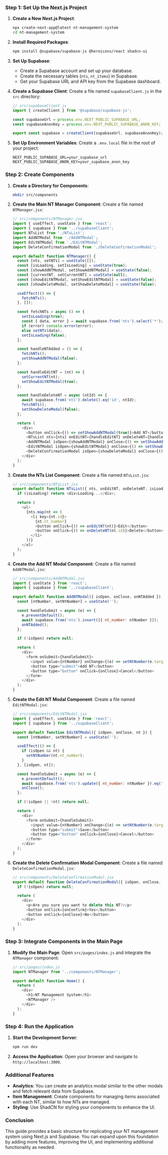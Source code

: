 ### Step 1: Set Up the Next.js Project

1. **Create a New Next.js Project**:
   ```bash
   npx create-next-app@latest nt-management-system
   cd nt-management-system
   ```

2. **Install Required Packages**:
   ```bash
   npm install @supabase/supabase-js @heroicons/react shadcn-ui
   ```

3. **Set Up Supabase**:
   - Create a Supabase account and set up your database.
   - Create the necessary tables (`nts`, `nt_items`) in Supabase.
   - Get your Supabase URL and API key from the Supabase dashboard.

4. **Create a Supabase Client**:
   Create a file named `supabaseClient.js` in the `src` directory:
   ```javascript
   // src/supabaseClient.js
   import { createClient } from '@supabase/supabase-js';

   const supabaseUrl = process.env.NEXT_PUBLIC_SUPABASE_URL;
   const supabaseAnonKey = process.env.NEXT_PUBLIC_SUPABASE_ANON_KEY;

   export const supabase = createClient(supabaseUrl, supabaseAnonKey);
   ```

5. **Set Up Environment Variables**:
   Create a `.env.local` file in the root of your project:
   ```plaintext
   NEXT_PUBLIC_SUPABASE_URL=your_supabase_url
   NEXT_PUBLIC_SUPABASE_ANON_KEY=your_supabase_anon_key
   ```

### Step 2: Create Components

1. **Create a Directory for Components**:
   ```bash
   mkdir src/components
   ```

2. **Create the Main NT Manager Component**:
   Create a file named `NTManager.jsx`:
   ```javascript
   // src/components/NTManager.jsx
   import { useEffect, useState } from 'react';
   import { supabase } from '../supabaseClient';
   import NTsList from './NTsList';
   import AddNTModal from './AddNTModal';
   import EditNTModal from './EditNTModal';
   import DeleteConfirmationModal from './DeleteConfirmationModal';

   export default function NTManager() {
     const [nts, setNTs] = useState([]);
     const [isLoading, setIsLoading] = useState(true);
     const [showAddNTModal, setShowAddNTModal] = useState(false);
     const [currentNT, setCurrentNT] = useState(null);
     const [showEditNTModal, setShowEditNTModal] = useState(false);
     const [showDeleteModal, setShowDeleteModal] = useState(false);

     useEffect(() => {
       fetchNTs();
     }, []);

     const fetchNTs = async () => {
       setIsLoading(true);
       const { data, error } = await supabase.from('nts').select('*');
       if (error) console.error(error);
       else setNTs(data);
       setIsLoading(false);
     };

     const handleNTAdded = () => {
       fetchNTs();
       setShowAddNTModal(false);
     };

     const handleEditNT = (nt) => {
       setCurrentNT(nt);
       setShowEditNTModal(true);
     };

     const handleDeleteNT = async (ntId) => {
       await supabase.from('nts').delete().eq('id', ntId);
       fetchNTs();
       setShowDeleteModal(false);
     };

     return (
       <div>
         <button onClick={() => setShowAddNTModal(true)}>Add NT</button>
         <NTsList nts={nts} onEditNT={handleEditNT} onDeleteNT={handleDeleteNT} isLoading={isLoading} />
         <AddNTModal isOpen={showAddNTModal} onClose={() => setShowAddNTModal(false)} onNTAdded={handleNTAdded} />
         <EditNTModal isOpen={showEditNTModal} onClose={() => setShowEditNTModal(false)} nt={currentNT} />
         <DeleteConfirmationModal isOpen={showDeleteModal} onClose={() => setShowDeleteModal(false)} onConfirm={() => handleDeleteNT(currentNT.id)} />
       </div>
     );
   }
   ```

3. **Create the NTs List Component**:
   Create a file named `NTsList.jsx`:
   ```javascript
   // src/components/NTsList.jsx
   export default function NTsList({ nts, onEditNT, onDeleteNT, isLoading }) {
     if (isLoading) return <div>Loading...</div>;

     return (
       <ul>
         {nts.map(nt => (
           <li key={nt.id}>
             {nt.nt_number}
             <button onClick={() => onEditNT(nt)}>Edit</button>
             <button onClick={() => onDeleteNT(nt.id)}>Delete</button>
           </li>
         ))}
       </ul>
     );
   }
   ```

4. **Create the Add NT Modal Component**:
   Create a file named `AddNTModal.jsx`:
   ```javascript
   // src/components/AddNTModal.jsx
   import { useState } from 'react';
   import { supabase } from '../supabaseClient';

   export default function AddNTModal({ isOpen, onClose, onNTAdded }) {
     const [ntNumber, setNtNumber] = useState('');

     const handleSubmit = async (e) => {
       e.preventDefault();
       await supabase.from('nts').insert([{ nt_number: ntNumber }]);
       onNTAdded();
     };

     if (!isOpen) return null;

     return (
       <div>
         <form onSubmit={handleSubmit}>
           <input value={ntNumber} onChange={(e) => setNtNumber(e.target.value)} placeholder="NT Number" />
           <button type="submit">Add NT</button>
           <button type="button" onClick={onClose}>Cancel</button>
         </form>
       </div>
     );
   }
   ```

5. **Create the Edit NT Modal Component**:
   Create a file named `EditNTModal.jsx`:
   ```javascript
   // src/components/EditNTModal.jsx
   import { useEffect, useState } from 'react';
   import { supabase } from '../supabaseClient';

   export default function EditNTModal({ isOpen, onClose, nt }) {
     const [ntNumber, setNtNumber] = useState('');

     useEffect(() => {
       if (isOpen && nt) {
         setNtNumber(nt.nt_number);
       }
     }, [isOpen, nt]);

     const handleSubmit = async (e) => {
       e.preventDefault();
       await supabase.from('nts').update({ nt_number: ntNumber }).eq('id', nt.id);
       onClose();
     };

     if (!isOpen || !nt) return null;

     return (
       <div>
         <form onSubmit={handleSubmit}>
           <input value={ntNumber} onChange={(e) => setNtNumber(e.target.value)} />
           <button type="submit">Save</button>
           <button type="button" onClick={onClose}>Cancel</button>
         </form>
       </div>
     );
   }
   ```

6. **Create the Delete Confirmation Modal Component**:
   Create a file named `DeleteConfirmationModal.jsx`:
   ```javascript
   // src/components/DeleteConfirmationModal.jsx
   export default function DeleteConfirmationModal({ isOpen, onClose, onConfirm }) {
     if (!isOpen) return null;

     return (
       <div>
         <p>Are you sure you want to delete this NT?</p>
         <button onClick={onConfirm}>Yes</button>
         <button onClick={onClose}>No</button>
       </div>
     );
   }
   ```

### Step 3: Integrate Components in the Main Page

1. **Modify the Main Page**:
   Open `src/pages/index.js` and integrate the `NTManager` component:
   ```javascript
   // src/pages/index.js
   import NTManager from '../components/NTManager';

   export default function Home() {
     return (
       <div>
         <h1>NT Management System</h1>
         <NTManager />
       </div>
     );
   }
   ```

### Step 4: Run the Application

1. **Start the Development Server**:
   ```bash
   npm run dev
   ```

2. **Access the Application**:
   Open your browser and navigate to `http://localhost:3000`.

### Additional Features

- **Analytics**: You can create an analytics modal similar to the other modals and fetch relevant data from Supabase.
- **Item Management**: Create components for managing items associated with each NT, similar to how NTs are managed.
- **Styling**: Use ShadCN for styling your components to enhance the UI.

### Conclusion

This guide provides a basic structure for replicating your NT management system using Next.js and Supabase. You can expand upon this foundation by adding more features, improving the UI, and implementing additional functionality as needed.
